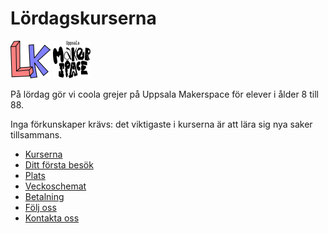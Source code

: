 # Lördagskurserna

![Lördagskurser logo](logo/loerdagskurser_logo_64_x_60.png)
![Uppsala Makerspace logo](pics/ums_logo_2024/ums_logo_simple_60_x_60.png)

På lördag gör vi coola grejer på Uppsala Makerspace för elever i ålder 8 till 88.

Inga förkunskaper krävs:
det viktigaste i kurserna är att lära sig nya saker tillsammans.

- [Kurserna](kurserna/README.md)
- [Ditt första besök](ditt_foersta_besoek/README.md)
- [Plats](plats/README.md)
- [Veckoschemat](veckoschemat.md)
- [Betalning](betalning.md)
- [Följ oss](foelj_oss/README.md)
- [Kontakta oss](kontakta_oss.md)
